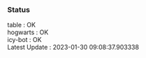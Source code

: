 ### Status


table : OK  
hogwarts : OK  
icy-bot : OK  
Latest Update : 2023-01-30 09:08:37.903338
